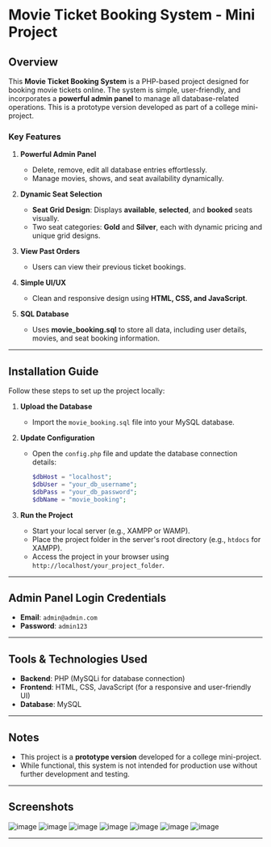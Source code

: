 # Movie Ticket Booking System - Mini Project

## Overview  
This **Movie Ticket Booking System** is a PHP-based project designed for booking movie tickets online. The system is simple, user-friendly, and incorporates a **powerful admin panel** to manage all database-related operations. This is a prototype version developed as part of a college mini-project.

### Key Features  
1. **Powerful Admin Panel**  
   - Delete, remove, edit all database entries effortlessly.  
   - Manage movies, shows, and seat availability dynamically.

2. **Dynamic Seat Selection**  
   - **Seat Grid Design**: Displays **available**, **selected**, and **booked** seats visually.  
   - Two seat categories: **Gold** and **Silver**, each with dynamic pricing and unique grid designs.

3. **View Past Orders**  
   - Users can view their previous ticket bookings.

4. **Simple UI/UX**  
   - Clean and responsive design using **HTML, CSS, and JavaScript**.

5. **SQL Database**  
   - Uses **movie_booking.sql** to store all data, including user details, movies, and seat booking information.

---

## Installation Guide  

Follow these steps to set up the project locally:  

1. **Upload the Database**  
   - Import the `movie_booking.sql` file into your MySQL database.

2. **Update Configuration**  
   - Open the `config.php` file and update the database connection details:
     ```php
     $dbHost = "localhost";  
     $dbUser = "your_db_username";  
     $dbPass = "your_db_password";  
     $dbName = "movie_booking";  
     ```

3. **Run the Project**  
   - Start your local server (e.g., XAMPP or WAMP).  
   - Place the project folder in the server's root directory (e.g., `htdocs` for XAMPP).  
   - Access the project in your browser using `http://localhost/your_project_folder`.

---

## Admin Panel Login Credentials  

- **Email**: `admin@admin.com`  
- **Password**: `admin123`

---

## Tools & Technologies Used  

- **Backend**: PHP (MySQLi for database connection)  
- **Frontend**: HTML, CSS, JavaScript (for a responsive and user-friendly UI)  
- **Database**: MySQL  

---

## Notes  

- This project is a **prototype version** developed for a college mini-project.  
- While functional, this system is not intended for production use without further development and testing.  

---

## Screenshots  

![image](https://github.com/user-attachments/assets/4861842d-bef1-4fda-8d65-f9ed95f3977b)
![image](https://github.com/user-attachments/assets/194eac39-c1ba-4026-9f3e-0d1310d86f59)
![image](https://github.com/user-attachments/assets/7bc74d9f-c730-4bae-a638-0243c946311b)
![image](https://github.com/user-attachments/assets/3055ec66-62ae-477e-9574-f373a52ad929)
![image](https://github.com/user-attachments/assets/88ad3501-e210-4392-90d6-5f1246a4f490)
![image](https://github.com/user-attachments/assets/4631ece0-7019-4d66-add8-a27380e1a0e0)
![image](https://github.com/user-attachments/assets/ceac5ae9-3d14-4281-b103-8cf5d9cd03e2)


---

